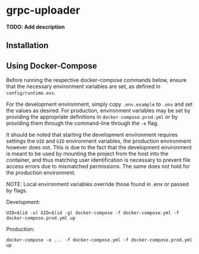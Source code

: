 # grpc-uploader

**TODO: Add description**

## Installation

## Using Docker-Compose

Before running the respective docker-compose commands below, ensure that the necessary
environment variables are set, as defined in `config/runtime.exs`.

For the development environment, simply copy `.env.example` to `.env` and set the values
as desired. For production, environment variables may be set by providing the appropriate
definitions in `docker-compose.prod.yml` or by providing them through the command-line
through the `-e` flag.

It should be noted that starting the development environment requires settings the
`UID` and `GID` environment variables, the production environment however does not.
This is due to the fact that the development environment is meant to be used
by mounting the project from the host into the container, and thus matching user
identification is necessary to prevent file access errors due to mismatched
permissions. The same does not hold for the production environment.

NOTE: Local environment variables override those found in .env or passed by flags.

Development:
```
UID=$(id -u) GID=$(id -g) docker-compose -f docker-compose.yml -f docker-compose.prod.yml up
```
Production:
```
docker-compose -e ... -f docker-compose.yml -f docker-compose.prod.yml up
```
